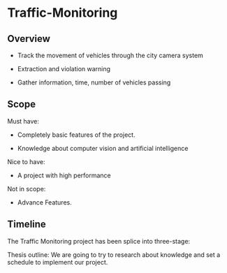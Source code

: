 # Traffic-Monitoring
## Overview

* Track the movement of vehicles through the city camera system

* Extraction and violation warning

* Gather information, time, number of vehicles passing

## Scope

Must have:

* Completely basic features of the project.

* Knowledge about computer vision and artificial intelligence

Nice to have:

* A project with high performance

Not in scope:

* Advance Features.

## Timeline

The Traffic Monitoring project has been splice into three-stage:

Thesis outline: We are going to try to research about knowledge and set a schedule to implement our project.
